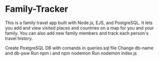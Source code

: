 # Family-Tracker
This is a family travel app built with Node.js, EJS, and PostgreSQL. It lets you add and view visited places and countries on a map for you and your family. You can also add new family members and track each person's travel history.


Create PostgreSQL DB with comands in queries.sql file
Change db-name and db-psw
Run npm i and npm nodemon
Run nodemon index.js
